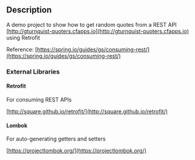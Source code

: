 ## Description

A demo project to show how to get random quotes from a REST API [http://gturnquist-quoters.cfapps.io](http://gturnquist-quoters.cfapps.io) using Retrofit

Reference: 
[https://spring.io/guides/gs/consuming-rest/](https://spring.io/guides/gs/consuming-rest/)

### External Libraries

#### Retrofit 

For consuming REST APIs

[http://square.github.io/retrofit/](http://square.github.io/retrofit/)

#### Lombok 

For auto-generating getters and setters

[https://projectlombok.org/](https://projectlombok.org/)